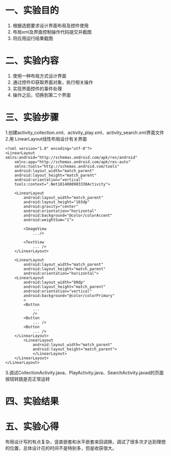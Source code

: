 # 一、实验目的

1. 根据选题要求设计界面布局及控件使用  
2. 布局xml及界面控制操作代码提交并截图  
3. 将应用运行结果截图  

# 二、实验内容

1. 使用一种布局方式设计界面  
2. 通过控件ID获取界面对象，执行相关操作  
3. 实现界面控件的事件处理  
4. 操作之后，切换到第二个界面  

# 三、实验步骤

1.创建activity_collection.xml、activity_play.xml、activity_search.xml界面文件
2.用 LinearLayout线性布局设计有关界面
```
<?xml version="1.0" encoding="utf-8"?>
<LinearLayout xmlns:android="http://schemas.android.com/apk/res/android"
    xmlns:app="http://schemas.android.com/apk/res-auto"
    xmlns:tools="http://schemas.android.com/tools"
    android:layout_width="match_parent"
    android:layout_height="match_parent"
    android:orientation="vertical"
    tools:context=".Net1814080903330Activity">

    <LinearLayout
        android:layout_width="match_parent"
        android:layout_height="103dp"
        android:gravity="center"
        android:orientation="horizontal"
        android:background="@color/colorAccent"
        android:weightSum="1">

        <ImageView
            .../>

        <TextView
            ... />
    </LinearLayout>

    <LinearLayout
        android:layout_width="match_parent"
        android:layout_height="match_parent"
        android:orientation="horizontal">
    <LinearLayout
        android:layout_width="80dp"
        android:layout_height="match_parent"
        android:orientation="vertical"
        android:background="@color/colorPrimary"
        >
        <Button
            ...
            />
        <Button
            ... />
        <Button
            ... />
    </LinearLayout>
        <LinearLayout
            android:layout_width="match_parent"
            android:layout_height="match_parent">
            </LinearLayout>
    </LinearLayout>
</LinearLayout>

```
3.调试CollectionActivity.java、PlayActivity.java、SearchActivity.javad的页面按钮转跳是否正常运转

# 四、实验结果



# 五、实验心得

布局设计写的有点复杂，竖直嵌套和水平嵌套来回调换，调试了很多次才达到理想的位置，总体设计花的时间不是特别多，但是收获很大。
